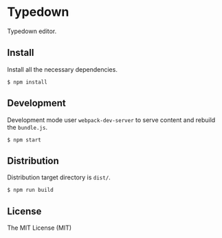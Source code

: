 # Typedown

Typedown editor.

## Install

Install all the necessary dependencies.

```
$ npm install
```

## Development

Development mode user `webpack-dev-server` to serve content and rebuild the `bundle.js`.

```
$ npm start
```

## Distribution

Distribution target directory is `dist/`.

```
$ npm run build
```

## License

The MIT License (MIT)
